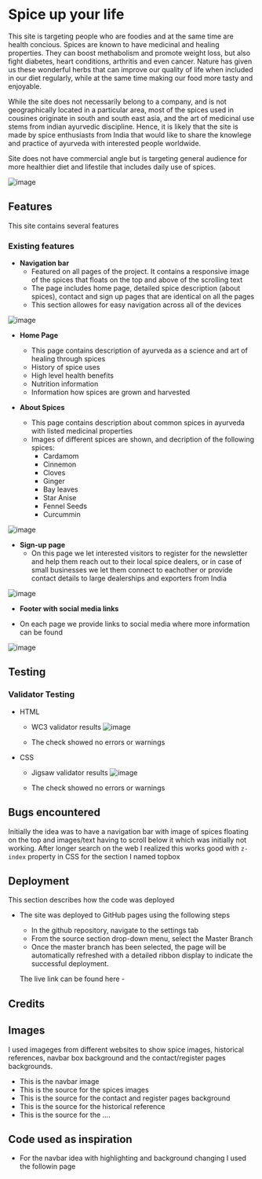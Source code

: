


# Spice up your life

This site is targeting people who are foodies and at the same time are health concious. Spices are known to have medicinal and healing properties. They can boost methabolism and promote weight loss, but also fight diabetes, heart conditions, arthritis and even cancer. Nature has given us these wonderful herbs that can improve our quality of life when included in our diet regularly, while at the same time making our food more tasty and enjoyable.

While the site does not necessarily belong to a company, and is not geographically located in a particular area, most of the spices used in cousines originate in south and south east asia, and the art of medicinal use stems from indian ayurvedic discipline. Hence, it is likely that the site is made by spice enthusiasts from India that would like to share the knowlege and practice of ayurveda with interested people worldwide. 

Site does not have commercial angle but is targeting general audience for more healthier diet and lifestile that includes daily use of spices. 

![image](https://user-images.githubusercontent.com/18726183/131258560-c6da0ec4-d152-40dc-a7ba-406ac1d4057b.png)

## Features

This site contains several features

### Existing features

- __Navigation bar__
    - Featured on all pages of the project. It contains a responsive image of the spices that floats on the top and above of the scrolling text
    - The page includes home page, detailed spice description (about spices), contact and sign up pages that are identical on all the pages
    - This section allowes for easy navigation across all of the devices

![image](https://user-images.githubusercontent.com/18726183/131258599-d84eb5a9-9513-4d1d-a4d7-4da42a06380b.png)


- __Home Page__
  - This page contains description of ayurveda as a science and art of healing through spices
  - History of spice uses
  - High level health benefits
  - Nutrition information
  - Information how spices are grown and harvested

- __About Spices__

  - This page contains description about common spices in ayurveda with listed medicinal properties
  - Images of different spices are shown, and decription of the following spices:
    - Cardamom
    - Cinnemon
    - Cloves
    - Ginger
    - Bay leaves
    - Star Anise
    - Fennel Seeds
    - Curcummin

![image](https://user-images.githubusercontent.com/18726183/131258655-93d5935b-8ae9-405f-952d-e4f4b6fc0869.png) 



- __Sign-up page__
  - On this page we let interested visitors to register for the newsletter and help them reach out to their local spice dealers, or in case of small businesses we let them connect to eachother or provide contact details to large dealerships and exporters from India

![image](https://user-images.githubusercontent.com/18726183/131258846-048012c5-78b3-4d91-a54d-c1b87789e930.png)

 - __Footer with social media links__
 
 - On each page we provide links to social media where more information can be found
 
 ![image](https://user-images.githubusercontent.com/18726183/131258897-a1d4cc4f-4465-4dcb-928b-0bb902e7a00a.png)


## Testing

### Validator Testing

- HTML
    - WC3 validator results
     ![image](https://user-images.githubusercontent.com/18726183/131259203-1f5a52af-5b60-42b5-8b6e-e187107f7c50.png)

    - The check showed no errors or warnings

- CSS
    - Jigsaw validator results
![image](https://user-images.githubusercontent.com/18726183/131259343-dc420ffa-1b2f-442c-b626-d8bf943dbe16.png)

    - The check showed no errors or warnings

## Bugs encountered

Initially the idea was to have a navigation bar with image of spices floating on the top and images/text having to scroll below it which was initially not working. After longer search on the web I realized this works good with ```z-index``` property in CSS for the section I named topbox

## Deployment

This section describes how the code was deployed

- The site was deployed to GitHub pages using the following steps
  - In the github repository, navigate to the settings tab
  - From the source section drop-down menu, select the Master Branch
  - Once the master branch has been selected, the page will be automatically refreshed with a detailed ribbon display to indicate the successful deployment.

  The live link can be found here - 

## Credits 

## Images 
I used imageges from different websites to show spice images, historical references, navbar box background and the contact/register pages backgrounds. 
* This is the navbar image
* This is the source for the spices images
* This is the source for the contact and register pages background
* This is the source for the historical reference
* This is the source for the ....

## Code used as inspiration
* For the navbar idea with highlighting and background changing I used the followin page


